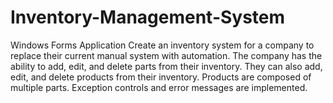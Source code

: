 # Inventory-Management-System
Windows Forms Application
 Create an inventory system for a  company to replace their current manual system with automation.
The company has the ability to add, edit, and delete parts from their inventory.
They can also add, edit, and delete products from their inventory. Products are composed of multiple parts.
Exception controls and error messages are implemented.


